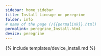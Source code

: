 ```yaml
---
sidebar: home_sidebar
title: Install Lineage on peregrine
folder: info
# name of the page (/{{permalink}}.html)
permalink: peregrine_Install.html
device: peregrine
---
```

{% include templates/device_install.md %}
